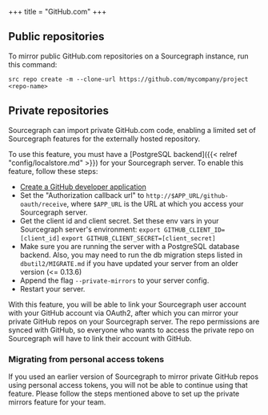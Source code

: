 +++
title = "GitHub.com"
+++

## Public repositories

To mirror public GitHub.com repositories on a Sourcegraph instance, run this command:

```
src repo create -m --clone-url https://github.com/mycompany/project <repo-name>
```

## Private repositories

Sourcegraph can import private GitHub.com code, enabling a limited set of
Sourcegraph features for the externally hosted repository.

To use this feature, you must have a [PostgreSQL backend]({{< relref "config/localstore.md" >}})
for your Sourcegraph server. To enable this feature, follow these steps:

- [Create a GitHub developer application](https://github.com/settings/developers)
- Set the "Authorization callback url" to `http://$APP_URL/github-oauth/receive`, where
  `$APP_URL` is the URL at which you access your Sourcegraph server.
- Get the client id and client secret. Set these env vars in your Sourcegraph server's
  environment:
  ```export GITHUB_CLIENT_ID=[client_id]```
  ```export GITHUB_CLIENT_SECRET=[client_secret]```
- Make sure you are running the server with a PostgreSQL database backend. Also, you may need to
  run the db migration steps listed in `dbutil2/MIGRATE.md` if you have updated your server
  from an older version (<= 0.13.6)
- Append the flag `--private-mirrors` to your server config.
- Restart your server.

With this feature, you will be able to link your Sourcegraph user account with
your GitHub account via OAuth2, after which you can mirror your private GitHub repos on
your Sourcegraph server. The repo permissions are synced with GitHub, so everyone
who wants to access the private repo on Sourcegraph will have to link their account
with GitHub.

### Migrating from personal access tokens

If you used an earlier version of Sourcegraph to mirror private GitHub repos using personal
access tokens, you will not be able to continue using that feature. Please follow the steps
mentioned above to set up the private mirrors feature for your team.
